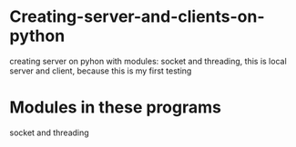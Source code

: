 # Creating-server-and-clients-on-python
creating server on pyhon with modules: socket and threading, this is local server and client, because this is my first testing 
# Modules in these programs
socket and
threading
